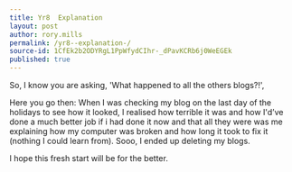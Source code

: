 ```yaml
---
title: Yr8  Explanation 
layout: post
author: rory.mills
permalink: /yr8--explanation-/
source-id: 1CfEk2b2ODYRgL1PpWfydCIhr-_dPavKCRb6j0WeEGEk
published: true
---
```

So, I know you are asking, 'What happened to all the others blogs?!',

Here you go then: When I was checking my blog on the last day of the holidays to see how it looked, I realised how terrible it was and how I'd’ve done a much better job if i had done it now and that all they were was me explaining how my computer was broken and how long it took to fix it (nothing I could learn from). Sooo, I ended up deleting my blogs.

I hope this fresh start will be for the better.

